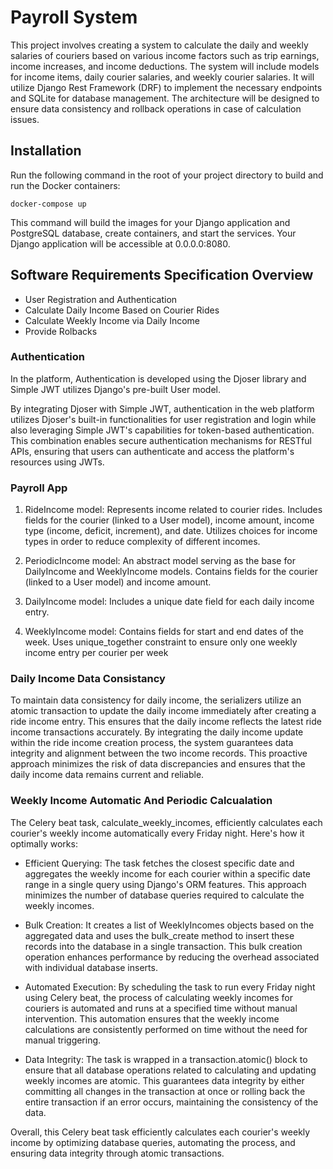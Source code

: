 # Payroll System
This project involves creating a system to calculate the daily and weekly salaries of couriers based on various income factors such as trip earnings, income increases, and income deductions. The system will include models for income items, daily courier salaries, and weekly courier salaries. It will utilize Django Rest Framework (DRF) to implement the necessary endpoints and SQLite for database management. The architecture will be designed to ensure data consistency and rollback operations in case of calculation issues.

## Installation
 Run the following command in the root of your project directory to build and run the Docker containers:
 
```
docker-compose up
```

This command will build the images for your Django application and PostgreSQL database, create containers, and start the services. Your Django application will be accessible at 0.0.0.0:8080.



##  Software Requirements Specification Overview
- User Registration and Authentication
- Calculate Daily Income Based on Courier Rides
- Calculate Weekly Income via Daily Income
- Provide Rolbacks

### Authentication
In the platform, Authentication is developed using the Djoser library and Simple JWT utilizes Django's pre-built User model.

By integrating Djoser with Simple JWT, authentication in the web platform utilizes Djoser's built-in functionalities for user registration and login while also leveraging Simple JWT's capabilities for token-based authentication. This combination enables secure authentication mechanisms for RESTful APIs, ensuring that users can authenticate and access the platform's resources using JWTs.

### Payroll App

1. RideIncome model:
Represents income related to courier rides.
Includes fields for the courier (linked to a User model), income amount, income type (income, deficit, increment), and date.
Utilizes choices for income types in order to reduce complexity of different incomes.

3. PeriodicIncome model:
An abstract model serving as the base for DailyIncome and WeeklyIncome models.
Contains fields for the courier (linked to a User model) and income amount.

4. DailyIncome model:
Includes a unique date field for each daily income entry.

5. WeeklyIncome model:
Contains fields for start and end dates of the week.
Uses unique_together constraint to ensure only one weekly income entry per courier per week

### Daily Income Data Consistancy
To maintain data consistency for daily income, the serializers utilize an atomic transaction to update the daily income immediately after creating a ride income entry. This ensures that the daily income reflects the latest ride income transactions accurately. By integrating the daily income update within the ride income creation process, the system guarantees data integrity and alignment between the two income records. This proactive approach minimizes the risk of data discrepancies and ensures that the daily income data remains current and reliable.

### Weekly Income Automatic And Periodic Calcualation
 The Celery beat task, calculate_weekly_incomes, efficiently calculates each courier's weekly income automatically every Friday night. Here's how it optimally works:

- Efficient Querying: The task fetches the closest specific date and aggregates the weekly income for each courier within a specific date range in a single query using Django's ORM features. This approach minimizes the number of database queries required to calculate the weekly incomes.

- Bulk Creation: It creates a list of WeeklyIncomes objects based on the aggregated data and uses the bulk_create method to insert these records into the database in a single transaction. This bulk creation operation enhances performance by reducing the overhead associated with individual database inserts.

- Automated Execution: By scheduling the task to run every Friday night using Celery beat, the process of calculating weekly incomes for couriers is automated and runs at a specified time without manual intervention. This automation ensures that the weekly income calculations are consistently performed on time without the need for manual triggering.

- Data Integrity: The task is wrapped in a transaction.atomic() block to ensure that all database operations related to calculating and updating weekly incomes are atomic. This guarantees data integrity by either committing all changes in the transaction at once or rolling back the entire transaction if an error occurs, maintaining the consistency of the data.

Overall, this Celery beat task efficiently calculates each courier's weekly income by optimizing database queries, automating the process, and ensuring data integrity through atomic transactions.
